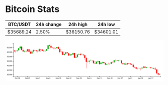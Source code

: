 # Bitcoin Stats

BTC/USDT|24h change|24h high|24h low|
|---|---|---|---|
|$35689.24|2.50%|$36150.76|$34601.01|

<img src="./chart.svg">
